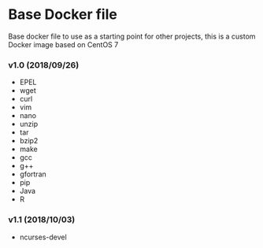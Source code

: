 # Base Docker file
Base docker file to use as a starting point for other projects, this is a custom Docker image based on CentOS 7

### v1.0 (2018/09/26)
- EPEL
- wget 
- curl 
- vim
- nano 
- unzip 
- tar 
- bzip2
- make 
- gcc 
- g++ 
- gfortran
- pip
- Java
- R

### v1.1 (2018/10/03)
- ncurses-devel
